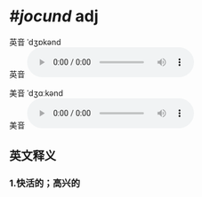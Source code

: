 # ***\#jocund*** adj
英音 ˈdʒɒkənd  
英音
<audio src="./media/jocund1_AAC.aac" controls="controls"></audio>

美音 ˈdʒɑːkənd  
美音
<audio src="./media/jocund2_AAC.aac" controls="controls"></audio>



  

英文释义
---
### 1.**快活的；高兴的**  


